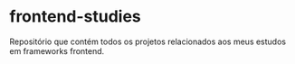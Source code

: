 # frontend-studies
Repositório que contém todos os projetos relacionados aos meus estudos em frameworks frontend.
